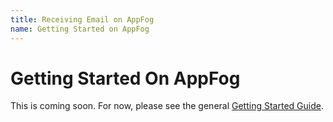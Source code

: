 ```yaml
---
title: Receiving Email on AppFog
name: Getting Started on AppFog
---
```

# Getting Started On AppFog

This is coming soon. For now, please see the general [Getting Started Guide](/getting_started/).